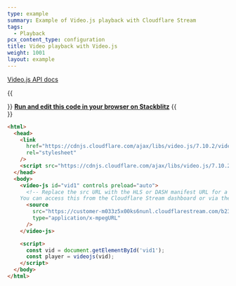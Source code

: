 ```yaml
---
type: example
summary: Example of Video.js playback with Cloudflare Stream
tags:
  - Playback
pcx_content_type: configuration
title: Video playback with Video.js
weight: 1001
layout: example
---
```


[Video.js API docs](https://docs.videojs.com/)

{{<Aside>}}
[**Run and edit this code in your browser on Stackblitz**](https://stackblitz.com/edit/cloudflare-stream-examples?file=examples%2Fvideo-js.html&initialPath=video-js&terminal=start-stackblitz)
{{</Aside>}}

```html
<html>
  <head>
    <link
      href="https://cdnjs.cloudflare.com/ajax/libs/video.js/7.10.2/video-js.min.css"
      rel="stylesheet"
    />
    <script src="https://cdnjs.cloudflare.com/ajax/libs/video.js/7.10.2/video.min.js"></script>
  </head>
  <body>
    <video-js id="vid1" controls preload="auto">
      <!-- Replace the src URL with the HLS or DASH manifest URL for a given video
    You can access this from the Cloudflare Stream dashboard or via the Stream API -->
      <source
        src="https://customer-m033z5x00ks6nunl.cloudflarestream.com/b236bde30eb07b9d01318940e5fc3eda/manifest/video.m3u8"
        type="application/x-mpegURL"
      />
    </video-js>

    <script>
      const vid = document.getElementById('vid1');
      const player = videojs(vid);
    </script>
  </body>
</html>
```